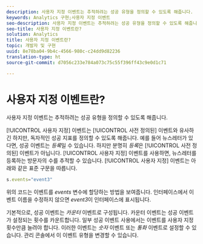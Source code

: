 ```yaml
---
description: 사용자 지정 이벤트는 추적하려는 성공 유형을 정의할 수 있도록 해줍니다.
keywords: Analytics 구현;사용자 지정 이벤트
seo-description: 사용자 지정 이벤트는 추적하려는 성공 유형을 정의할 수 있도록 해줍니다.
seo-title: 사용자 지정 이벤트란?
solution: Analytics
title: 사용자 지정 이벤트란?
topic: 개발자 및 구현
uuid: 8e78ba04-9b4c-4566-980c-c24dd9d82236
translation-type: ht
source-git-commit: d7056c233e784a073c75c55f396ff43c9e0d1c71

---
```



# 사용자 지정 이벤트란?

사용자 지정 이벤트는 추적하려는 성공 유형을 정의할 수 있도록 해줍니다.

[!UICONTROL 사용자 지정] 이벤트는 [!UICONTROL 사전 정의된] 이벤트와 유사하긴 하지만, 독자적인 성공 지표를 정의할 수 있도록 해줍니다. 예를 들어 뉴스레터가 있다면, 성공 이벤트는 _등록_&#x200B;일 수 있습니다. 하지만 분명히 _등록_&#x200B;은 [!UICONTROL 사전 정의된] 이벤트가 아닙니다. [!UICONTROL 사용자 지정] 이벤트를 사용하면, 뉴스레터를 등록하는 방문자의 수를 추적할 수 있습니다. [!UICONTROL 사용자 지정] 이벤트는 아래와 같은 표준 구문을 따릅니다.

```js
s.events="event3"
```

위의 코드는 이벤트를 _events_ 변수에 할당하는 방법을 보여줍니다. 인터페이스에서 이벤트 이름을 수정하지 않으면 _event3_&#x200B;이 인터페이스에 표시됩니다.

기본적으로, 성공 이벤트는 _카운터_ 이벤트로 구성됩니다. 카운터 이벤트는 성공 이벤트가 설정되는 횟수를 카운트합니다. 일부 성공 이벤트 사용에서는 이벤트를 사용자 지정 횟수만큼 늘려야 합니다. 이러한 이벤트는 _숫자_ 이벤트 또는 _통화_ 이벤트로 설정할 수 있습니다. 관리 콘솔에서 이 이벤트 유형을 변경할 수 있습니다.
